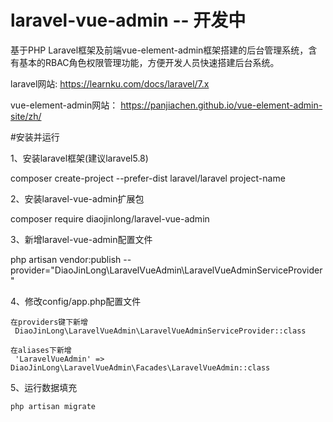 # laravel-vue-admin -- 开发中
基于PHP Laravel框架及前端vue-element-admin框架搭建的后台管理系统，含有基本的RBAC角色权限管理功能，方便开发人员快速搭建后台系统。

laravel网站:
https://learnku.com/docs/laravel/7.x

vue-element-admin网站：
https://panjiachen.github.io/vue-element-admin-site/zh/


#安装并运行

1、安装laravel框架(建议laravel5.8)

composer create-project --prefer-dist laravel/laravel project-name

2、安装laravel-vue-admin扩展包

composer require diaojinlong/laravel-vue-admin

3、新增laravel-vue-admin配置文件

php artisan vendor:publish --provider="DiaoJinLong\LaravelVueAdmin\LaravelVueAdminServiceProvider"

4、修改config/app.php配置文件

	在providers键下新增
	 DiaoJinLong\LaravelVueAdmin\LaravelVueAdminServiceProvider::class
	 
	在aliases下新增
	 'LaravelVueAdmin' => DiaoJinLong\LaravelVueAdmin\Facades\LaravelVueAdmin::class

5、运行数据填充
	
	php artisan migrate


